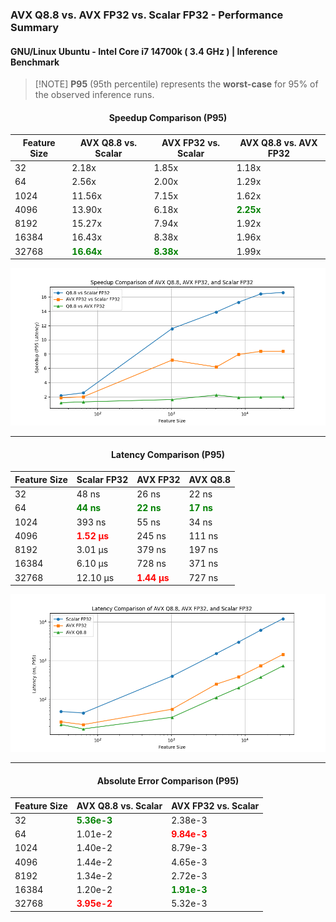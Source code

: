 ### **AVX Q8.8 vs. AVX FP32 vs. Scalar FP32 - Performance Summary**
#### GNU/Linux Ubuntu - Intel Core i7 14700k ( 3.4 GHz ) | Inference Benchmark
> [!NOTE]  **P95** (95th percentile) represents the **worst-case** for 95% of the observed inference runs.

<div align="center">

#### **Speedup Comparison (P95)**
| Feature Size | AVX Q8.8 vs. Scalar | AVX FP32 vs. Scalar | AVX Q8.8 vs. AVX FP32 |
|-----------------|---------------------------------|--------------------------------|--------------------------------|
| 32  | 2.18x  | 1.85x  | 1.18x  |
| 64  | 2.56x  | 2.00x  | 1.29x  |
| 1024  | 11.56x  | 7.15x  | 1.62x  |
| 4096  | 13.90x  | 6.18x  | <span style="color:green"> **2.25x** </span> |
| 8192  | 15.27x  | 7.94x  | 1.92x  |
| 16384  | 16.43x  | 8.38x  | 1.96x  |
| 32768  | <span style="color:green"> **16.64x**  </span>  | <span style="color:green">  **8.38x** </span>  | 1.99x  |

![speedupGraph](./images/speedupGraph.png)

</div>

---

<div align="center">

#### **Latency Comparison (P95)**
| **Feature Size** | Scalar FP32 | AVX FP32 | AVX Q8.8 |
|-----------------|-----------------|----------------|----------------|
| 32  | 48 ns  | 26 ns | 22 ns |
| 64  |  <span style="color:green">  **44 ns** </span>  | <span style="color:green">  **22 ns** </span>  | <span style="color:green">  **17 ns** </span> |
| 1024  | 393 ns  | 55 ns  | 34 ns |
| 4096  |  <span style="color:red">  **1.52 µs**  </span> | 245 ns  | 111 ns  |
| 8192  | 3.01 µs  | 379 ns  | 197 ns  |
| 16384  | 6.10 µs  | 728 ns  | 371 ns  |
| 32768  | 12.10 µs  |  <span style="color:red">  **1.44 µs**  </span> | 727 ns |

![latencyGraph](./images/latencyGraph.png)

</div>

---

<div align="center">

#### **Absolute Error Comparison (P95)**
| **Feature Size** | **AVX Q8.8 vs. Scalar** | AVX FP32 vs. Scalar |
|-----------------|----------------------------------|----------------------------------|
| 32  |  <span style="color:green">  **5.36e-3** </span> | 2.38e-3  |
| 64  | 1.01e-2  |  <span style="color:red">  **9.84e-3**  </span> |
| 1024  | 1.40e-2  | 8.79e-3  |
| 4096  | 1.44e-2 | 4.65e-3  |
| 8192  | 1.34e-2  | 2.72e-3 |
| 16384  | 1.20e-2  |  <span style="color:green">  **1.91e-3**  </span> |
| 32768  |  <span style="color:red">  **3.95e-2** </span> | 5.32e-3  |

</div>


